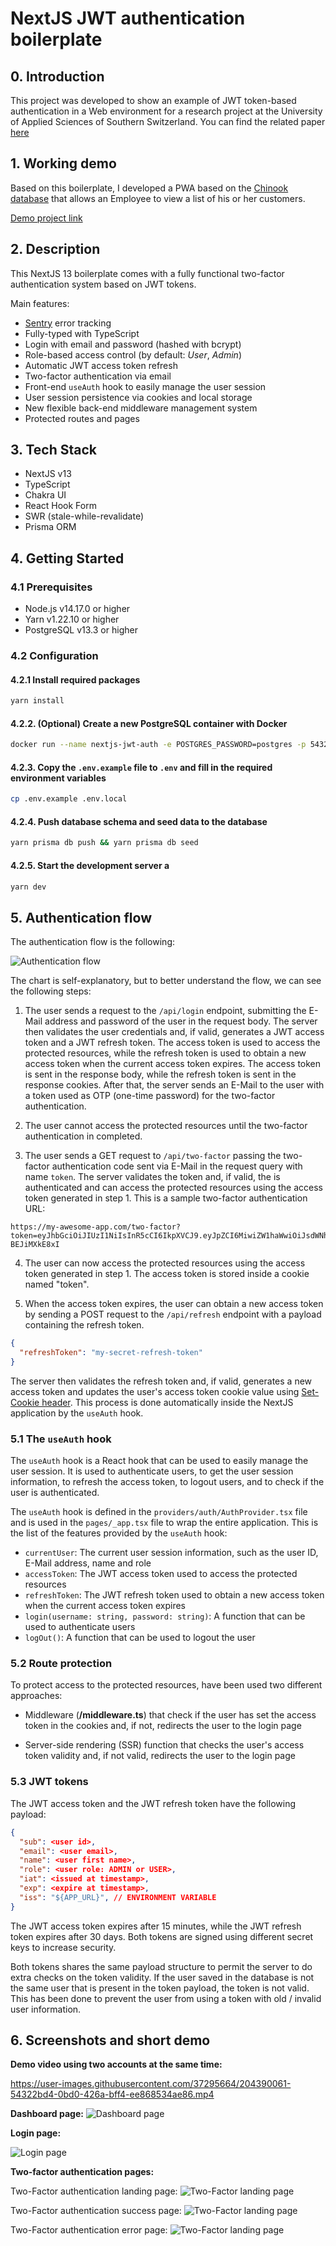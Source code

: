 # NextJS JWT authentication boilerplate

## 0. Introduction

This project was developed to show an example of JWT token-based authentication in a Web environment for a research project at the University of Applied Sciences of Southern Switzerland. You can find the related paper [here](./paper/README.md)

## 1. Working demo

Based on this boilerplate, I developed a PWA based on the [Chinook database](https://github.com/lerocha/chinook-database) that allows an Employee to view a list of his or her customers.

[Demo project link](https://github.com/lucadibello/nextjs-customer-manager)

## 2. Description

This NextJS 13 boilerplate comes with a fully functional two-factor authentication system based on JWT tokens.

Main features:

- [Sentry](https://sentry.io/) error tracking
- Fully-typed with TypeScript
- Login with email and password (hashed with bcrypt)
- Role-based access control (by default: *User*, *Admin*)
- Automatic JWT access token refresh
- Two-factor authentication via email
- Front-end `useAuth` hook to easily manage the user session
- User session persistence via cookies and local storage
- New flexible back-end middleware management system
- Protected routes and pages

## 3. Tech Stack

- NextJS v13
- TypeScript
- Chakra UI
- React Hook Form
- SWR (stale-while-revalidate)
- Prisma ORM

## 4. Getting Started

### 4.1 Prerequisites

- Node.js v14.17.0 or higher
- Yarn v1.22.10 or higher
- PostgreSQL v13.3 or higher

### 4.2 Configuration

#### 4.2.1 Install required packages

```sh
yarn install
```

#### 4.2.2. (Optional) Create a new PostgreSQL container with Docker
  
```sh
docker run --name nextjs-jwt-auth -e POSTGRES_PASSWORD=postgres -p 5432:5432 -d postgres
```

#### 4.2.3. Copy the `.env.example` file to `.env` and fill in the required environment variables

```sh
cp .env.example .env.local 
```

#### 4.2.4. Push database schema and seed data to the database
  
```sh
yarn prisma db push && yarn prisma db seed
```

#### 4.2.5. Start the development server a

```sh
yarn dev
```

## 5. Authentication flow

The authentication flow is the following:

![Authentication flow](./paper/images/demo/demo_auth_flow.jpeg)

The chart is self-explanatory, but to better understand the flow, we can see the following steps:

1. The user sends a request to the `/api/login` endpoint, submitting the E-Mail address and password of the user in the request body. The server then validates the user credentials and, if valid, generates a JWT access token and a JWT refresh token. The access token is used to access the protected resources, while the refresh token is used to obtain a new access token when the current access token expires. The access token is sent in the response body, while the refresh token is sent in the response cookies. After that, the server sends an E-Mail to the user with a token used as OTP (one-time password) for the two-factor authentication.

2. The user cannot access the protected resources until the two-factor authentication in completed.

3. The user sends a GET request to `/api/two-factor` passing the two-factor authentication code sent via E-Mail in the request query with name `token`. The server validates the token and, if valid, the is authenticated and can access the protected resources using the access token generated in step 1. This is a sample two-factor authentication URL:

  ```url
  https://my-awesome-app.com/two-factor?token=eyJhbGciOiJIUzI1NiIsInR5cCI6IkpXVCJ9.eyJpZCI6MiwiZW1haWwiOiJsdWNhNjQ2OUBnbWFpbC5jb20iLCJuYW1lIjoiSmFuZSIsInN1cm5hbWUiOiJXaGl0ZSIsInJvbGUiOiJBRE1JTiIsImlhdCI6MTY2OTU0Mjk3MiwiZXhwIjoxNjY5NTQzODcyfQ.swKDoKXq72NOzOmRj781_X1EiH2pw2F-BEJiMXkE8xI
  ```

4. The user can now access the protected resources using the access token generated in step 1. The access token is stored inside a cookie named "token".

5. When the access token expires, the user can obtain a new access token by sending a POST request to the `/api/refresh` endpoint with a payload containing the refresh token.


```json
{
  "refreshToken": "my-secret-refresh-token"
}
```

The server then validates the refresh token and, if valid, generates a new access token and updates the user's access token cookie value using [Set-Cookie header](https://developer.mozilla.org/en-US/docs/Web/HTTP/Headers/Set-Cookie). This process is done automatically inside the NextJS application by the `useAuth` hook.

### 5.1  The `useAuth` hook

The `useAuth` hook is a React hook that can be used to easily manage the user session. It is used to authenticate users, to get the user session information, to refresh the access token, to logout users, and to check if the user is authenticated.

The `useAuth` hook is defined in the `providers/auth/AuthProvider.tsx` file and is used in the `pages/_app.tsx` file to wrap the entire application. This is the list of the features provided by the `useAuth` hook:

- `currentUser`: The current user session information, such as the user ID, E-Mail address, name and role
- `accessToken`: The JWT access token used to access the protected resources
- `refreshToken`: The JWT refresh token used to obtain a new access token when the current access token expires
- `login(username: string, password: string)`: A function that can be used to authenticate users
- `logOut()`: A function that can be used to logout the user

### 5.2 Route protection

To protect access to the protected resources, have been used two different approaches:

- Middleware (**/middleware.ts**) that check if the user has set the access token in the cookies and, if not, redirects the user to the login page

- Server-side rendering (SSR) function that checks the user's access token validity and, if not valid, redirects the user to the login page

### 5.3 JWT tokens

The JWT access token and the JWT refresh token have the following payload:

```json
{
  "sub": <user id>,
  "email": <user email>,
  "name": <user first name>,
  "role": <user role: ADMIN or USER>,
  "iat": <issued at timestamp>,
  "exp": <expire at timestamp>,
  "iss": "${APP_URL}", // ENVIRONMENT VARIABLE
}
```

The JWT access token expires after 15 minutes, while the JWT refresh token expires after 30 days. Both tokens are signed using different secret keys to increase security.

Both tokens shares the same payload structure to permit the server to do extra checks on the token validity. If the user saved in the database is not the same user that is present in the token payload, the token is not valid. This has been done to prevent the user from using a token with old / invalid user information.

## 6. Screenshots and short demo

**Demo video using two accounts at the same time:**

https://user-images.githubusercontent.com/37295664/204390061-54322bd4-0bd0-426a-bff4-ee868534ae86.mp4

**Dashboard page:**
![Dashboard page](./paper/images/demo/demo_dashboard.png)

**Login page:**

![Login page](./paper/images/demo/demo_login.png)

**Two-factor authentication pages:**

Two-Factor authentication landing page:
![Two-Factor landing page](./paper/images/demo/demo_two_factor_info.png)

Two-Factor authentication success page:
![Two-Factor landing page](./paper/images/demo/demo_two_factor_success.png)

Two-Factor authentication error page:
![Two-Factor landing page](./paper/images/demo/demo_two_factor_error.png)
